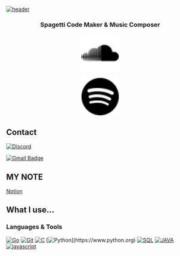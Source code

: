 [![header](https://capsule-render.vercel.app/api?type=soft&color=auto&height=150&section=header&text=KiRist&fontSize=70&animation=twinkling)](https://www.github.com/KiRist-code)


<h3 align="center">Spagetti Code Maker & Music Composer</h3>

<div align="center">

 <a href="https://soundcloud.com/kirist2357"><img src="content/SoundCloud.svg" width="100" height="100" style="fill: white;"/></a>
 
 <a href="https://open.spotify.com/artist/6jwm7Ossu6HYJSNAkMhts2?si=hJpcqbvxS9Gmg9r1up0dEQ"><img src="/content/Spotify.svg" width="100" height="100" style="fill: white;"/></a>
 
</div>

## Contact
[![Discord](https://discord.c99.nl/widget/theme-3/712196368630022195.png)](http://discord.com/users/712196368630022195)

[![Gmail Badge](https://img.shields.io/badge/Gmail-d14836?style=flat-square&logo=Gmail&logoColor=white&link=mailto:kmj57667@gmail.com)](mailto:kmj57667@gmail.com)

## MY NOTE

[Notion](https://kiristhome.notion.site/KiRist-s-Home-53acf8998c154c059919873a90f8d5e1)
 

## What I use...

### Languages & Tools
[![Go](https://img.shields.io/badge/Go-00ADD8.svg?&style=for-the-badge&logo=Go&logoColor=fff)]()
[![Git](https://img.shields.io/badge/-Git-F05032?style=for-the-badge&logo=Git&logoColor=fff)](https://git-scm.com)
[![C](https://img.shields.io/badge/C-A8B9CC?style=for-the-badge&logo=C&logoColor=white)]()
[![Python](https://img.shields.io/badge/Python-3766AB?style=for-the-badge&logo=Python&logoColor=white")](https://www.python.org)
[![SQL](https://img.shields.io/badge/SQL-4479A1?style=for-the-badge&logo=MySQL&logoColor=white)]()
[![JAVA](https://img.shields.io/badge/Java-007396?style=for-the-badge&logo=Java&logoColor=white)](https://java.com/ko/)
[![javascript](https://img.shields.io/badge/Javascript-F7DF1E?style=for-the-badge&logo=Javascript&logoColor=black)](https://www.javascript.com)
